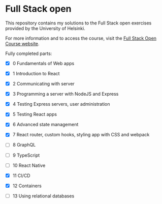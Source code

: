 # Full Stack open

This repository contains my solutions to the Full Stack open exercises provided by the University of Helsinki.

For more information and to access the course, visit the [Full Stack Open Course website](https://fullstackopen.com/en/).

Fully completed parts:

- [x] 0 Fundamentals of Web apps
- [x] 1 Introduction to React
- [x] 2 Communicating with server
- [x] 3 Programming a server with NodeJS and Express
- [x] 4 Testing Express servers, user administration
- [x] 5 Testing React apps
- [x] 6 Advanced state management
- [x] 7 React router, custom hooks, styling app with CSS and webpack
- [ ] 8 GraphQL
- [ ] 9 TypeScript
- [ ] 10 React Native
- [x] 11 CI/CD
- [x] 12 Containers
- [ ] 13 Using relational databases

